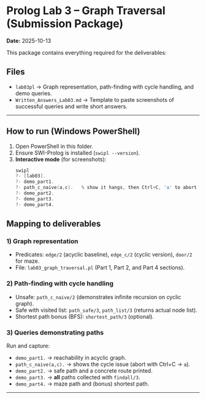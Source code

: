 # Prolog Lab 3 – Graph Traversal (Submission Package)

**Date:** 2025-10-13

This package contains everything required for the deliverables:

## Files
- `lab03pl` → Graph representation, path-finding with cycle handling, and demo queries.
- `Written_Answers_Lab03.md` → Template to paste screenshots of successful queries and write short answers.

---

## How to run (Windows PowerShell)

1. Open PowerShell in this folder.
2. Ensure SWI-Prolog is installed (`swipl --version`). 
3. **Interactive mode** (for screenshots):
   ```powershell
   swipl
   ?- [lab03].
   ?- demo_part1.
   ?- path_c_naive(a,c).   % show it hangs, then Ctrl+C, 'a' to abort (proof of cycle)
   ?- demo_part2.
   ?- demo_part3.
   ?- demo_part4.
   ```

## Mapping to deliverables

### 1) Graph representation
- Predicates: `edge/2` (acyclic baseline), `edge_c/2` (cyclic version), `door/2` for maze.
- File: `lab03_graph_traversal.pl` (Part 1, Part 2, and Part 4 sections).

### 2) Path-finding with cycle handling
- Unsafe: `path_c_naive/2` (demonstrates infinite recursion on cyclic graph).
- Safe with visited list: `path_safe/3`, `path_list/3` (returns actual node list).
- Shortest path bonus (BFS): `shortest_path/3` (optional).

### 3) Queries demonstrating paths
Run and capture:
- `demo_part1.`  → reachability in acyclic graph.
- `path_c_naive(a,c).`  → shows the cycle issue (abort with Ctrl+C → `a`).  
- `demo_part2.`  → safe path and a concrete route printed.
- `demo_part3.`  → **all** paths collected with `findall/3`.
- `demo_part4.`  → maze path and (bonus) shortest path.

---
